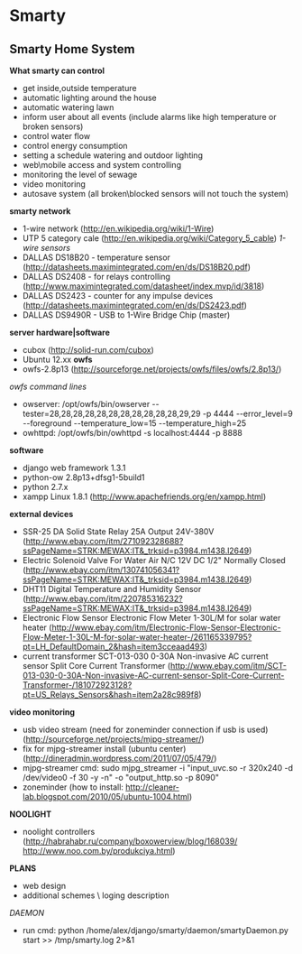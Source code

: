 Smarty
==============

Smarty Home System
--------------

**What smarty can control**
- get inside,outside temperature
- automatic lighting around the house
- automatic watering lawn
- inform user about all events (include alarms like high temperature or broken sensors)
- control water flow
- control energy consumption
- setting a schedule watering and outdoor lighting
- web\mobile access and system controlling
- monitoring the level of sewage
- video monitoring
- autosave system (all broken\blocked sensors will not touch the system)

**smarty network**
- 1-wire network (http://en.wikipedia.org/wiki/1-Wire)
- UTP 5 category cale (http://en.wikipedia.org/wiki/Category_5_cable)
*1-wire sensors*
- DALLAS DS18B20 - temperature sensor (http://datasheets.maximintegrated.com/en/ds/DS18B20.pdf)
- DALLAS DS2408 - for relays controlling (http://www.maximintegrated.com/datasheet/index.mvp/id/3818)
- DALLAS DS2423 - counter for any impulse devices (http://datasheets.maximintegrated.com/en/ds/DS2423.pdf)
- DALLAS DS9490R - USB to 1-Wire Bridge Chip (master)

**server hardware|software**
- cubox (http://solid-run.com/cubox)
- Ubuntu 12.xx
**owfs**
- owfs-2.8p13 (http://sourceforge.net/projects/owfs/files/owfs/2.8p13/)

*owfs command lines*
- owserver: /opt/owfs/bin/owserver --tester=28,28,28,28,28,28,28,28,28,28,28,29,29 -p 4444 --error_level=9 --foreground --temperature_low=15 --temperature_high=25
- owhttpd: /opt/owfs/bin/owhttpd -s localhost:4444 -p 8888

**software**
- django web framework 1.3.1
- python-ow 2.8p13+dfsg1-5build1
- python 2.7.x
- xampp Linux 1.8.1 (http://www.apachefriends.org/en/xampp.html)

**external devices**
- SSR-25 DA Solid State Relay 25A Output 24V-380V (http://www.ebay.com/itm/271092328688?ssPageName=STRK:MEWAX:IT&_trksid=p3984.m1438.l2649)
- Electric Solenoid Valve For Water Air N/C 12V DC 1/2" Normally Closed (http://www.ebay.com/itm/130741056341?ssPageName=STRK:MEWAX:IT&_trksid=p3984.m1438.l2649)
- DHT11 Digital Temperature and Humidity Sensor (http://www.ebay.com/itm/220785316232?ssPageName=STRK:MEWAX:IT&_trksid=p3984.m1438.l2649)
- Electronic Flow Sensor Electronic Flow Meter 1-30L/M for solar water heater (http://www.ebay.com/itm/Electronic-Flow-Sensor-Electronic-Flow-Meter-1-30L-M-for-solar-water-heater-/261165339795?pt=LH_DefaultDomain_2&hash=item3cceaad493)
- current transformer SCT-013-030 0-30A Non-invasive AC current sensor Split Core Current Transformer (http://www.ebay.com/itm/SCT-013-030-0-30A-Non-invasive-AC-current-sensor-Split-Core-Current-Transformer-/181072923128?pt=US_Relays_Sensors&hash=item2a28c989f8)

**video monitoring**
- usb video stream (need for zoneminder connection if usb is used) (http://sourceforge.net/projects/mjpg-streamer/)
- fix for mjpg-streamer install (ubuntu center) (http://dineradmin.wordpress.com/2011/07/05/479/)
- mjpg-streamer cmd: sudo mjpg_streamer -i "input_uvc.so -r 320x240 -d /dev/video0 -f 30 -y -n" -o "output_http.so -p 8090"
- zoneminder (how to install: http://cleaner-lab.blogspot.com/2010/05/ubuntu-1004.html)

**NOOLIGHT**
- noolight controllers (http://habrahabr.ru/company/boxowerview/blog/168039/ http://www.noo.com.by/produkciya.html)

**PLANS**
- web design
- additional schemes \ loging description

*DAEMON*
- run cmd: python /home/alex/django/smarty/daemon/smartyDaemon.py start >> /tmp/smarty.log 2>&1




